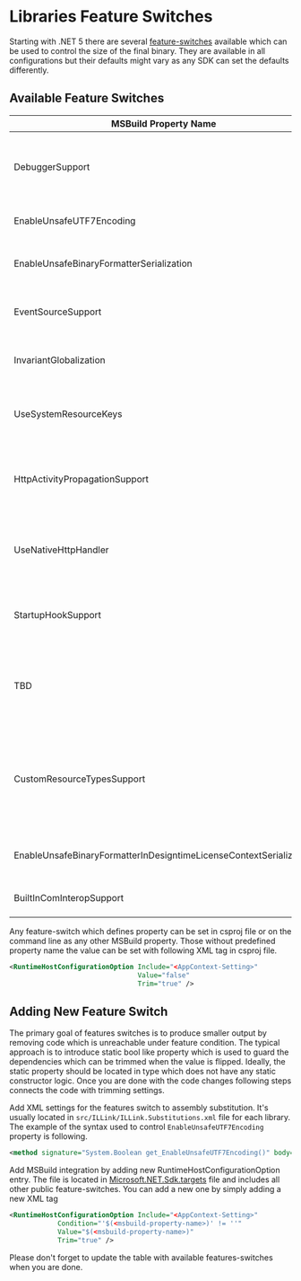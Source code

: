 # Libraries Feature Switches

Starting with .NET 5 there are several [feature-switches](https://github.com/dotnet/designs/blob/master/accepted/2020/feature-switch.md) available which
can be used to control the size of the final binary. They are available in all
configurations but their defaults might vary as any SDK can set the defaults differently.

## Available Feature Switches

| MSBuild Property Name | AppContext Setting | Description |
|-|-|-|
| DebuggerSupport | System.Diagnostics.Debugger.IsSupported | Any dependency that enables better debugging experience to be trimmed when set to false |
| EnableUnsafeUTF7Encoding | System.Text.Encoding.EnableUnsafeUTF7Encoding | Insecure UTF-7 encoding is trimmed when set to false |
| EnableUnsafeBinaryFormatterSerialization | System.Runtime.Serialization.EnableUnsafeBinaryFormatterSerialization | BinaryFormatter serialization support is trimmed when set to false |
| EventSourceSupport | System.Diagnostics.Tracing.EventSource.IsSupported | Any EventSource related code or logic is trimmed when set to false |
| InvariantGlobalization | System.Globalization.Invariant | All globalization specific code and data is trimmed when set to true |
| UseSystemResourceKeys | System.Resources.UseSystemResourceKeys |  Any localizable resources for system assemblies is trimmed when set to true |
| HttpActivityPropagationSupport | System.Net.Http.EnableActivityPropagation | Any dependency related to diagnostics support for System.Net.Http is trimmed when set to false |
| UseNativeHttpHandler | System.Net.Http.UseNativeHttpHandler | HttpClient uses by default platform native implementation of HttpMessageHandler if set to true. |
| StartupHookSupport | System.StartupHookProvider.IsSupported | Startup hooks are disabled when set to false. Startup hook related functionality can be trimmed. |
| TBD | System.Threading.Thread.EnableAutoreleasePool | When set to true, creates an NSAutoreleasePool for each thread and thread pool work item on applicable platforms. |
| CustomResourceTypesSupport | System.Resources.ResourceManager.AllowCustomResourceTypes | Use of custom resource types is disabled when set to false. ResourceManager code paths that use reflection for custom types can be trimmed. |
| EnableUnsafeBinaryFormatterInDesigntimeLicenseContextSerialization | System.ComponentModel.TypeConverter.EnableUnsafeBinaryFormatterInDesigntimeLicenseContextSerialization | BinaryFormatter serialization support is trimmed when set to false. |
| BuiltInComInteropSupport | System.Runtime.InteropServices.BuiltInComInterop.IsSupported | Built-in COM support is trimmed when set to false. |

Any feature-switch which defines property can be set in csproj file or
on the command line as any other MSBuild property. Those without predefined property name
the value can be set with following XML tag in csproj file.

```xml
<RuntimeHostConfigurationOption Include="<AppContext-Setting>"
                                Value="false"
                                Trim="true" />
```

## Adding New Feature Switch

The primary goal of features switches is to produce smaller output by removing code which is
unreachable under feature condition. The typical approach is to introduce static bool like
property which is used to guard the dependencies which can be trimmed when the value is flipped.
Ideally, the static property should be located in type which does not have any static constructor
logic. Once you are done with the code changes following steps connects the code with trimming
settings.

Add XML settings for the features switch to assembly substitution. It's usually located in
`src/ILLink/ILLink.Substitutions.xml` file for each library. The example of the syntax used to control
`EnableUnsafeUTF7Encoding` property is following.

```xml
<method signature="System.Boolean get_EnableUnsafeUTF7Encoding()" body="stub" value="false" feature="System.Text.Encoding.EnableUnsafeUTF7Encoding" featurevalue="false" />
```

Add MSBuild integration by adding new RuntimeHostConfigurationOption entry. The file is located in
[Microsoft.NET.Sdk.targets](https://github.com/dotnet/sdk/blob/33ce6234e6bf45bce16f610c441679252d309189/src/Tasks/Microsoft.NET.Build.Tasks/targets/Microsoft.NET.Sdk.targets#L348-L401) file and includes all
other public feature-switches. You can add a new one by simply adding a new XML tag

```xml
<RuntimeHostConfigurationOption Include="<AppContext-Setting>"
            Condition="'$(<msbuild-property-name>)' != ''"
            Value="$(<msbuild-property-name>)"
            Trim="true" />
```

Please don't forget to update the table with available features-switches when you are done.
